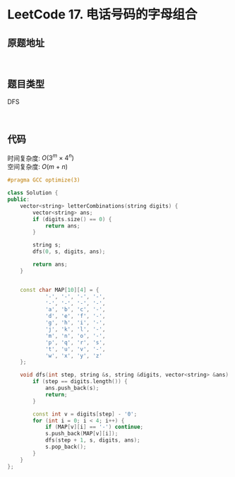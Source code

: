 # LeetCode 17. 电话号码的字母组合

## 原题地址

[](https://leetcode.cn/problems/letter-combinations-of-a-phone-number)

<br/>

## 题目类型

DFS

<br/>

## 代码

时间复杂度: $O(3^{m} ~ \times ~ 4^{n})$
<br/>
空间复杂度: $O(m ~ + ~ n)$

```C++
#pragma GCC optimize(3)

class Solution {
public:
    vector<string> letterCombinations(string digits) {
        vector<string> ans;
        if (digits.size() == 0) {
            return ans;
        }

        string s;
        dfs(0, s, digits, ans);

        return ans;
    }


    const char MAP[10][4] = {
            '-', '-', '-', '-',
            '-', '-', '-', '-',
            'a', 'b', 'c', '-',
            'd', 'e', 'f', '-',
            'g', 'h', 'i', '-',
            'j', 'k', 'l', '-',
            'm', 'n', 'o', '-',
            'p', 'q', 'r', 's',
            't', 'u', 'v', '-',
            'w', 'x', 'y', 'z'
    };

    void dfs(int step, string &s, string &digits, vector<string> &ans) {
        if (step == digits.length()) {
            ans.push_back(s);
            return;
        }

        const int v = digits[step] - '0';
        for (int i = 0; i < 4; i++) {
            if (MAP[v][i] == '-') continue;
            s.push_back(MAP[v][i]);
            dfs(step + 1, s, digits, ans);
            s.pop_back();
        }
    }
};
```